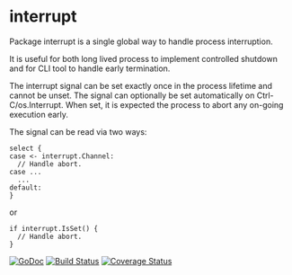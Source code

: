 interrupt
=========

Package interrupt is a single global way to handle process interruption.

It is useful for both long lived process to implement controlled shutdown and
for CLI tool to handle early termination.

The interrupt signal can be set exactly once in the process lifetime and cannot
be unset. The signal can optionally be set automatically on Ctrl-C/os.Interrupt.
When set, it is expected the process to abort any on-going execution early.

The signal can be read via two ways:

    select {
    case <- interrupt.Channel:
      // Handle abort.
    case ...
      ...
    default:
    }

or

    if interrupt.IsSet() {
      // Handle abort.
    }

[![GoDoc](https://godoc.org/github.com/maruel/interrupt?status.svg)](https://godoc.org/github.com/maruel/interrupt)
[![Build Status](https://travis-ci.org/maruel/interrupt.svg?branch=master)](https://travis-ci.org/maruel/interrupt)
[![Coverage Status](https://img.shields.io/coveralls/maruel/interrupt.svg)](https://coveralls.io/r/maruel/interrupt?branch=master)
